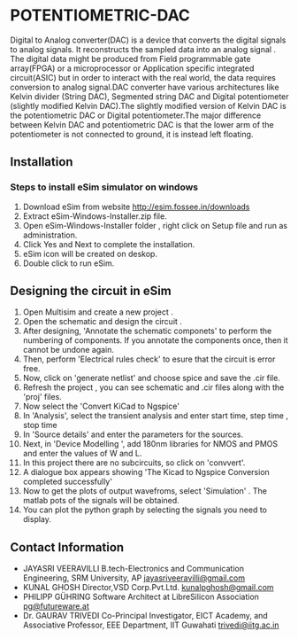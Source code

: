 # POTENTIOMETRIC-DAC
Digital to Analog converter(DAC) is a device that converts the digital signals to analog signals. It reconstructs the sampled data into an analog signal . The digital data might be produced from Field programmable gate array(FPGA) or a microprocessor or Application specific integrated circuit(ASIC) but in order to interact with the real world, the data requires conversion to analog signal.DAC converter have various architectures like Kelvin divider (String DAC), Segmented string DAC and Digital potentiometer (slightly modified Kelvin DAC).The slightly modified version of Kelvin DAC is the potentiometric DAC or Digital potentiometer.The major difference between Kelvin DAC and potentiometric DAC is that the lower arm of the potentiometer is not connected to ground, it is instead left floating.

## Installation 
### Steps to install eSim simulator on windows
1) Download eSim from website http://esim.fossee.in/downloads
2) Extract eSim-Windows-Installer.zip file. 
3) Open eSim-Windows-Installer folder , right click on Setup file and run as administration. 
4) Click Yes and Next to complete the installation. 
5) eSim icon will be created on deskop.
6) Double click to run eSim.

##  Designing the circuit in eSim
1) Open Multisim and create a new project .
2) Open the schematic and design the circuit .
3) After designing, 'Annotate the schematic componets' to perform the numbering of components. If you annotate the components once, then it cannot be undone again.
4) Then, perform 'Electrical rules check' to esure that the circuit is error free.
5) Now, click on 'generate netlist' and choose spice and save the .cir file.
6) Refresh the project , you can see schematic and .cir files along with the 'proj' files.
7) Now select the 'Convert KiCad to Ngspice' 
8) In 'Analysis', select the transient analysis and enter start time, step time , stop time
9) In 'Source details' and enter the parameters for the sources. 
10) Next, in 'Device Modelling ', add 180nm libraries for NMOS and PMOS and enter the values of W and L.
11) In this project there are no subcircuits, so click on 'convvert'.
12) A dialogue box appears showing 'The Kicad to Ngspice Conversion completed successfully'
13) Now to get the plots of output wavefroms, select 'Simulation' . The matlab pots of the signals will be obtained.
14) You can plot the python graph by selecting the signals you need to display.

## Contact Information
* JAYASRI VEERAVILLI B.tech-Electronics and Communication Engineering, SRM University, AP jayasriveeravilli@gmail.com
* KUNAL GHOSH Director,VSD Corp.Pvt.Ltd. kunalpghosh@gmail.com
* PHILIPP GÜHRING Software Architect at LibreSilicon Association pg@futureware.at
* Dr. GAURAV TRIVEDI Co-Principal Investigator, EICT Academy,
  and Associative Professor, EEE Department, IIT Guwahati trivedi@iitg.ac.in
